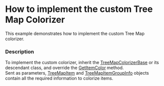 # How to implement the custom Tree Map Colorizer


This example demonstrates how to implement the custom Tree Map colorizer.


<h3>Description</h3>

To implement the custom colorizer, inherit the&nbsp;<a href="https://documentation.devexpress.com/#WPF/clsDevExpressXpfTreeMapTreeMapColorizerBasetopic">TreeMapColorizerBase</a>&nbsp;or its descendant class, and override the&nbsp;<a href="https://documentation.devexpress.com/#WPF/DevExpressXpfTreeMapTreeMapColorizerBase_GetItemColortopic">GetItemColor</a><strong>&nbsp;</strong>method.&nbsp;<br>Sent as parameters,&nbsp;<a href="https://documentation.devexpress.com/#WPF/clsDevExpressXpfTreeMapTreeMapItemtopic">TreeMapItem</a>&nbsp;and&nbsp;<a href="https://documentation.devexpress.com/#WPF/clsDevExpressXpfTreeMapTreeMapItemGroupInfotopic">TreeMapItemGroupInfo</a>&nbsp;objects contain all the required information to colorize items.

<br/>


